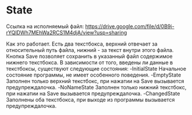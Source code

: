 # State

Ссылка на исполняемый файл: https://drive.google.com/file/d/0B9i-rYQIDWh7MEhWa2RCS1M4djA/view?usp=sharing

Как это работает.
Есть два текстбокса, верхний отвечает за относительный путь файла, нижний - за текст внутри этого файла. 
Кнопка Save позволяет сохранить в указанный файл содержимое нижнего текстбокса.
В зависимости от того, введены ли данные в текстбоксы, существуют следующие состояния:
-InitialState
  Начальное состояние программы, не имеет особенного поведения.
-EmptyState
  Заполнен только верхний текстбокс, при нажатии на Save вызывается предупреждалочка.
-NoNameState
  Заполнен только нижний текстбокс, при нажатии на Save вызывается предупреждалочка.
-ChangedState
  Заполнены оба текстбокса, при выходе из программы вызывается предупреждалочка.
